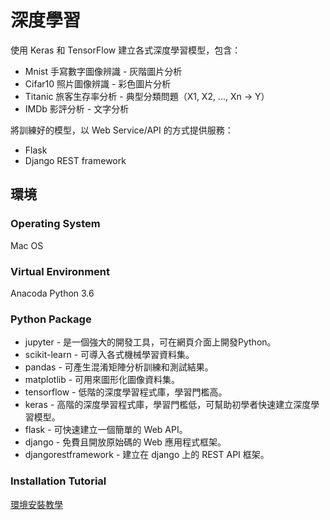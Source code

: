 # 深度學習

使用 Keras 和 TensorFlow 建立各式深度學習模型，包含：

* Mnist 手寫數字圖像辨識 - 灰階圖片分析
* Cifar10 照片圖像辨識 - 彩色圖片分析
* Titanic 旅客生存率分析 - 典型分類問題（X1, X2, ..., Xn -> Y）
* IMDb 影評分析 - 文字分析

將訓練好的模型，以 Web Service/API 的方式提供服務：

* Flask
* Django REST framework

## 環境

### Operating System

Mac OS

### Virtual Environment

Anacoda Python 3.6

### Python Package

* jupyter - 是一個強大的開發工具，可在網頁介面上開發Python。
* scikit-learn - 可導入各式機械學習資料集。
* pandas - 可產生混淆矩陣分析訓練和測試結果。
* matplotlib - 可用來圖形化圖像資料集。
* tensorflow - 低階的深度學習程式庫，學習門檻高。
* keras - 高階的深度學習程式庫，學習門檻低，可幫助初學者快速建立深度學習模型。
* flask - 可快速建立一個簡單的 Web API。
* django - 免費且開放原始碼的 Web 應用程式框架。
* djangorestframework - 建立在 django 上的 REST API 框架。

### Installation Tutorial

[環境安裝教學](https://docs.google.com/document/d/1x5yFygthf4Urn2RqODGmFI-LgttYI-8hg3m4CVROki4/edit)
